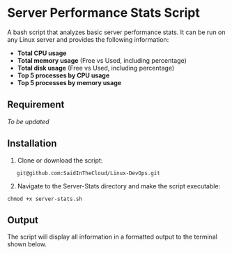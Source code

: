 # Server Performance Stats Script

A bash script that analyzes basic server performance stats. It can be run on any Linux server and provides the following information:

- **Total CPU usage**
- **Total memory usage** (Free vs Used, including percentage)
- **Total disk usage** (Free vs Used, including percentage)
- **Top 5 processes by CPU usage**
- **Top 5 processes by memory usage**

## **Requirement**
*To be updated*

## **Installation**
1. Clone or download the script:
```
   git@github.com:SaidInTheCloud/Linux-DevOps.git

```

2. Navigate to the Server-Stats directory and make the script executable: 
 ```
chmod +x server-stats.sh

```
## **Output**
The script will display all information in a formatted output to the terminal shown below.




